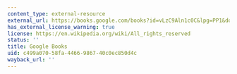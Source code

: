 ```yaml
---
content_type: external-resource
external_url: https://books.google.com/books?id=vLzC9Aln1c0C&lpg=PP1&dq=Landscapes%20in%20History&pg=PP1#v=onepage&q&f=false
has_external_license_warning: true
license: https://en.wikipedia.org/wiki/All_rights_reserved
status: ''
title: Google Books
uid: c499a070-58fa-4466-9867-40c0ec850d4c
wayback_url: ''
---
```

